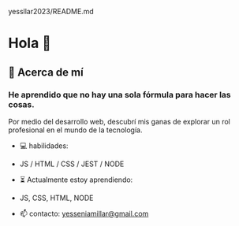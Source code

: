 yessllar2023/README.md

# Hola 👋

## 🚀 Acerca de mí

### He aprendido que no hay una sola fórmula para hacer las cosas.
 Por medio del desarrollo web, descubrí mis ganas de explorar un rol profesional en el mundo de la tecnología. 

- 💻 habilidades: 

 * JS / HTML / CSS / JEST / NODE
  
- ⏳ Actualmente estoy aprendiendo:

 * JS, CSS, HTML, NODE
 
- 📫 contacto:
   yesseniamillar@gmail.com
